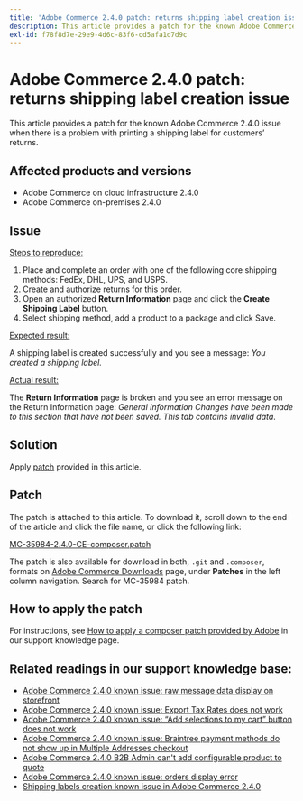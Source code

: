```yaml
---
title: 'Adobe Commerce 2.4.0 patch: returns shipping label creation issue'
description: This article provides a patch for the known Adobe Commerce 2.4.0 issue when there is a problem with printing a shipping label for customers’ returns.
exl-id: f78f8d7e-29e9-4d6c-83f6-cd5afa1d7d9c
---
```

# Adobe Commerce 2.4.0 patch: returns shipping label creation issue

This article provides a patch for the known Adobe Commerce 2.4.0 issue when there is a problem with printing a shipping label for customers’ returns.

## Affected products and versions

* Adobe Commerce on cloud infrastructure 2.4.0
* Adobe Commerce on-premises 2.4.0

## Issue

<u>Steps to reproduce:</u>

1. Place and complete an order with one of the following core shipping methods: FedEx, DHL, UPS, and USPS.
1. Create and authorize returns for this order.
1. Open an authorized **Return Information** page and click the **Create Shipping Label** button.
1. Select shipping method, add a product to a package and click Save.

<u>Expected result:</u>

A shipping label is created successfully and you see a message: *You created a shipping label.*

<u>Actual result:</u>

The **Return Information** page is broken and you see an error message on the Return Information page: *General Information Changes have been made to this section that have not been saved. This tab contains invalid data*.

## Solution

Apply [patch](assets/MC-35984-2.4.0-CE-composer.patch.zip) provided in this article.

## Patch

The patch is attached to this article. To download it, scroll down to the end of the article and click the file name, or click the following link:

[MC-35984-2.4.0-CE-composer.patch](assets/MC-35984-2.4.0-CE-composer.patch.zip)

The patch is also available for download in both, `.git` and `.composer`, formats on [Adobe Commerce Downloads](https://magento.com/tech-resources/download) page, under **Patches** in the left column navigation. Search for MC-35984 patch.

## How to apply the patch

For instructions, see [How to apply a composer patch provided by Adobe](/help/how-to/general/how-to-apply-a-composer-patch-provided-by-magento.md) in our support knowledge page.

## Related readings in our support knowledge base:

* [Adobe Commerce 2.4.0 known issue: raw message data display on storefront](https://support.magento.com/hc/en-us/articles/360045804332)
* [Adobe Commerce 2.4.0 known issue: Export Tax Rates does not work](https://support.magento.com/hc/en-us/articles/360045850032)
* [Adobe Commerce 2.4.0 known issue: “Add selections to my cart” button does not work](https://support.magento.com/hc/en-us/articles/360045838312)
* [Adobe Commerce 2.4.0 known issue: Braintree payment methods do not show up in Multiple Addresses checkout](https://support.magento.com/hc/en-us/articles/360046354992)
* [Adobe Commerce 2.4.0 B2B Admin can't add configurable product to quote](https://support.magento.com/hc/en-us/articles/360046801971-Magento-2-4-0-known-issue-B2B-Admin-cannot-add-a-configurable-product-to-a-quote)
* [Adobe Commerce 2.4.0 known issue: orders display error](https://support.magento.com/hc/en-us/articles/360046802271-Magento-2-4-0-known-issue-orders-display-error)
* [Shipping labels creation known issue in Adobe Commerce 2.4.0](https://support.magento.com/hc/en-us/articles/360046750171-Shipping-labels-creation-known-issue-in-Magento-2-4-0)
